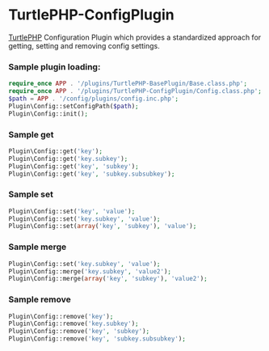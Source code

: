 TurtlePHP-ConfigPlugin
======================

[TurtlePHP](https://github.com/onassar/TurtlePHP) Configuration Plugin which
provides a standardized approach for getting, setting and removing config
settings.

### Sample plugin loading:
``` php
require_once APP . '/plugins/TurtlePHP-BasePlugin/Base.class.php';
require_once APP . '/plugins/TurtlePHP-ConfigPlugin/Config.class.php';
$path = APP . '/config/plugins/config.inc.php';
Plugin\Config::setConfigPath($path);
Plugin\Config::init();
```

### Sample get
``` php
Plugin\Config::get('key');
Plugin\Config::get('key.subkey');
Plugin\Config::get('key', 'subkey');
Plugin\Config::get('key', 'subkey.subsubkey');
```

### Sample set
``` php
Plugin\Config::set('key', 'value');
Plugin\Config::set('key.subkey', 'value');
Plugin\Config::set(array('key', 'subkey'), 'value');
```

### Sample merge
``` php
Plugin\Config::set('key.subkey', 'value');
Plugin\Config::merge('key.subkey', 'value2');
Plugin\Config::merge(array('key', 'subkey'), 'value2');
```

### Sample remove
``` php
Plugin\Config::remove('key');
Plugin\Config::remove('key.subkey');
Plugin\Config::remove('key', 'subkey');
Plugin\Config::remove('key', 'subkey.subsubkey');
```
